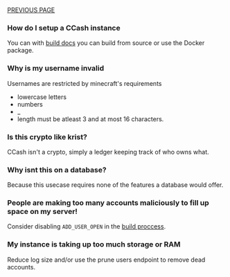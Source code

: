 [PREVIOUS PAGE](building.md) 

### How do I setup a CCash instance
You can with [build docs](https://github.com/EntireTwix/CCash/blob/main/docs/building.md) you can build from source or use the Docker package.
### Why is my username invalid
Usernames are restricted by minecraft's requirements
* lowercase letters
* numbers
* _
* length must be atleast 3 and at most 16 characters.
### Is this crypto like krist?
CCash isn't a crypto, simply a ledger keeping track of who owns what.
### Why isnt this on a database?
Because this usecase requires none of the features a database would offer. 
### People are making too many accounts maliciously to fill up space on my server!
Consider disabling `ADD_USER_OPEN` in the [build proccess](https://github.com/EntireTwix/CCash/blob/main/docs/building.md).
### My instance is taking up too much storage or RAM
Reduce log size and/or use the prune users endpoint to remove dead accounts.
